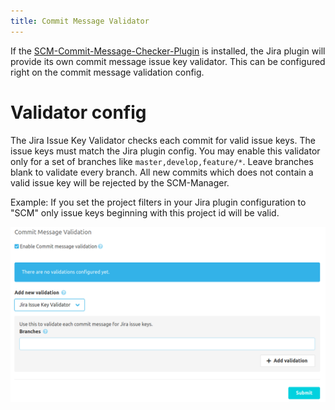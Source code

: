 ```yaml
---
title: Commit Message Validator
---
```

If the [SCM-Commit-Message-Checker-Plugin](https://scm-manager.org/plugins/scm-commit-message-checker-plugin/) is installed, 
the Jira plugin will provide its own commit message issue key validator. This can be configured right on the commit message validation config.

# Validator config
The Jira Issue Key Validator checks each commit for valid issue keys. The issue keys must match the Jira plugin config.
You may enable this validator only for a set of branches like `master,develop,feature/*`. Leave branches blank to validate every branch.
All new commits which does not contain a valid issue key will be rejected by the SCM-Manager. 

Example: If you set the project filters in your Jira plugin configuration to "SCM" only issue keys beginning with this project id will be valid. 

![Issue Key Validator](assets/validator.png)
